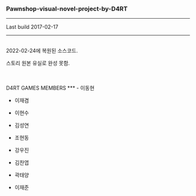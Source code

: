 

### Pawnshop-visual-novel-project-by-D4RT
***
Last build 2017-02-17
***
<br>
 2022-02-24에 복원된 소스코드.

 스토리 원본 유실로 완성 못함.

 <br>
 <br>
 D4RT GAMES MEMBERS
 ***
- 이동현

- 이재겸

- 이현수

- 김성연

- 조현동

- 강우진

- 김찬엽

- 곽태양

- 이재준


